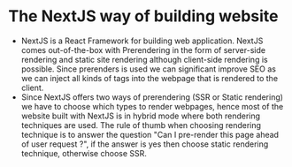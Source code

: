 # The NextJS way of building website



- NextJS is a React Framework for building web application. NextJS comes out-of-the-box with Prerendering in the form of server-side rendering and  static site rendering although client-side rendering is possible. Since prerenders is used we can significant improve SEO as we can inject all kinds of tags into the webpage that is rendered to the client.
- Since NextJS offers two ways of prerendering (SSR or Static rendering) we have to choose which types to render webpages, hence most of the website built with NextJS is in hybrid mode where both rendering techniques are used. The rule of thumb when choosing rendering technique is to answer the question "Can I pre-render this page ahead of user request ?", if the answer is yes then choose static rendering technique, otherwise choose SSR. 







